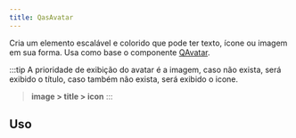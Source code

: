```yaml
---
title: QasAvatar
---
```


<div class="flex q-gutter-x-md">
  <doc-link title="Quasar Componente" name="QAvatar" href="https://quasar.dev/vue-components/avatar#introduction" />
</div>

Cria um elemento escalável e colorido que pode ter texto, ícone ou imagem em sua forma. Usa como base o componente [QAvatar](https://quasar.dev/vue-components/avatar#introduction).

<doc-api file="avatar/QasAvatar" name="QasAvatar" />

:::tip
A prioridade de exibição do avatar é a imagem, caso não exista, será exibido o título, caso também não exista, será exibido o icone.
> **image > title > icon**
:::

## Uso

<doc-example file="QasAvatar/Image" title="Com imagem" />
<doc-example file="QasAvatar/Title" title="Com título" />
<doc-example file="QasAvatar/Icon" title="Com icone" />
